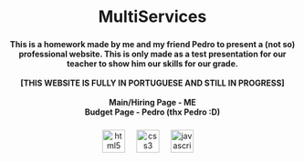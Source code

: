 <h1 align="center">MultiServices</h1>

###

<h4 align="center">This is a homework made by me and my friend Pedro to present a (not so) professional website. This is only made as a test presentation for our teacher to show him our skills for our grade.<br><br>[THIS WEBSITE IS FULLY IN PORTUGUESE AND STILL IN PROGRESS]<br><br>Main/Hiring Page - ME<br>Budget Page - Pedro (thx Pedro :D)</h4>

###

<div align="center">
  <img src="https://cdn.jsdelivr.net/gh/devicons/devicon/icons/html5/html5-original.svg" height="40" alt="html5 logo"  />
  <img width="12" />
  <img src="https://cdn.jsdelivr.net/gh/devicons/devicon/icons/css3/css3-original.svg" height="40" alt="css3 logo"  />
  <img width="12" />
  <img src="https://cdn.jsdelivr.net/gh/devicons/devicon/icons/javascript/javascript-original.svg" height="40" alt="javascript logo"  />
  <img width="12" />
</div>

###